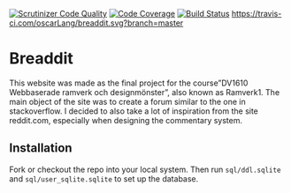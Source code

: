 [![Scrutinizer Code Quality](https://scrutinizer-ci.com/g/oscarLang/breaddit/badges/quality-score.png?b=master)](https://scrutinizer-ci.com/g/oscarLang/breaddit/?branch=master)
[![Code Coverage](https://scrutinizer-ci.com/g/oscarLang/breaddit/badges/coverage.png?b=master)](https://scrutinizer-ci.com/g/oscarLang/breaddit/?branch=master)
[![Build Status](https://scrutinizer-ci.com/g/oscarLang/breaddit/badges/build.png?b=master)](https://scrutinizer-ci.com/g/oscarLang/breaddit/build-status/master)
https://travis-ci.com/oscarLang/breaddit.svg?branch=master
# Breaddit
This website was made as the final project for the course”DV1610 Webbaserade ramverk och designmönster”, also known as Ramverk1. The main object of the site was to create a forum similar to the one in stackoverflow. I decided to also take a lot of inspiration from the site reddit.com, especially when designing the commentary system.

## Installation
Fork or checkout the repo into your local system. Then run `sql/ddl.sqlite`
and `sql/user_sqlite.sqlite` to set up the database.
